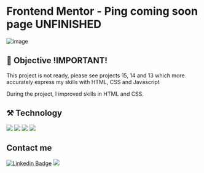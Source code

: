 # Frontend Mentor - Ping coming soon page UNFINISHED

![image](https://user-images.githubusercontent.com/102738785/216867902-1214dc3a-34a4-49fc-91a9-9ad5fbc4cad3.png)

## 📌 Objective !IMPORTANT!
This project is not ready, please see projects 15, 14 and 13 which more accurately express my skills with HTML, CSS and Javascript

During the project, I improved skills in HTML and CSS.

## ⚒️ Technology
<img src="https://img.shields.io/badge/html5-%23E34F26.svg?style=for-the-badge&logo=html5&logoColor=white"> <img src="https://img.shields.io/badge/css3-%231572B6.svg?style=for-the-badge&logo=css3&logoColor=white"> <img src="https://img.shields.io/badge/javascript-%23323330.svg?style=for-the-badge&logo=javascript&logoColor=%23F7DF1E)"> <img src="https://img.shields.io/badge/green%20sock-88CE02?style=for-the-badge&logo=greensock&logoColor=white">
## Contact me
[![Linkedin Badge](https://img.shields.io/badge/-Linkedin-blue?style=for-the-badge&logo=Linkedin&logoColor=Red&link=https://github.com/Cristhyam-Augusto)](https://www.linkedin.com/in/cristhyam-augusto-75677a232/)
<a href="mailto: cristhyanmoc@gmail.com">
 <img src="https://img.shields.io/badge/Gmail-D14836?style=for-the-badge&logo=gmail&logoColor=white">
</a>
